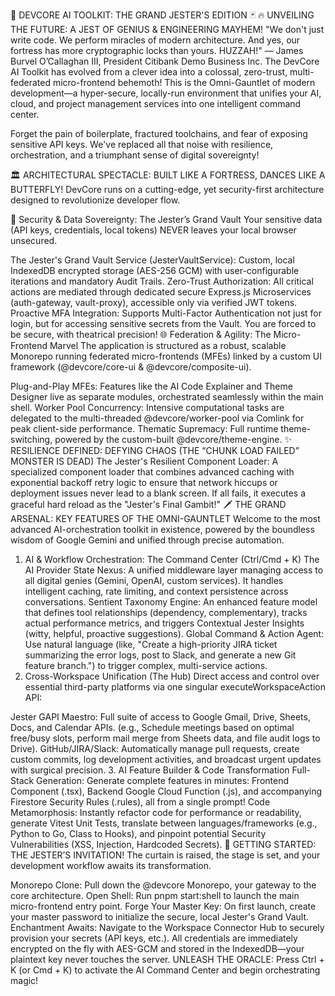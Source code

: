 👑 DEVCORE AI TOOLKIT: THE GRAND JESTER'S EDITION 🃏
🔥 UNVEILING THE FUTURE: A JEST OF GENIUS & ENGINEERING MAYHEM!
"We don't just write code. We perform miracles of modern architecture. And yes, our fortress has more cryptographic locks than yours. HUZZAH!"
— James Burvel O’Callaghan III, President Citibank Demo Business Inc.
The DevCore AI Toolkit has evolved from a clever idea into a colossal, zero-trust, multi-federated micro-frontend behemoth! This is the Omni-Gauntlet of modern development—a hyper-secure, locally-run environment that unifies your AI, cloud, and project management services into one intelligent command center.

Forget the pain of boilerplate, fractured toolchains, and fear of exposing sensitive API keys. We've replaced all that noise with resilience, orchestration, and a triumphant sense of digital sovereignty!

🏛️ ARCHITECTURAL SPECTACLE: BUILT LIKE A FORTRESS, DANCES LIKE A BUTTERFLY!
DevCore runs on a cutting-edge, yet security-first architecture designed to revolutionize developer flow.

🔐 Security & Data Sovereignty: The Jester’s Grand Vault
Your sensitive data (API keys, credentials, local tokens) NEVER leaves your local browser unsecured.

The Jester's Grand Vault Service (JesterVaultService): Custom, local IndexedDB encrypted storage (AES-256 GCM) with user-configurable iterations and mandatory Audit Trails.
Zero-Trust Authorization: All critical actions are mediated through dedicated secure Express.js Microservices (auth-gateway, vault-proxy), accessible only via verified JWT tokens.
Proactive MFA Integration: Supports Multi-Factor Authentication not just for login, but for accessing sensitive secrets from the Vault. You are forced to be secure, with theatrical precision!
🌐 Federation & Agility: The Micro-Frontend Marvel
The application is structured as a robust, scalable Monorepo running federated micro-frontends (MFEs) linked by a custom UI framework (@devcore/core-ui & @devcore/composite-ui).

Plug-and-Play MFEs: Features like the AI Code Explainer and Theme Designer live as separate modules, orchestrated seamlessly within the main shell.
Worker Pool Concurrency: Intensive computational tasks are delegated to the multi-threaded @devcore/worker-pool via Comlink for peak client-side performance.
Thematic Supremacy: Full runtime theme-switching, powered by the custom-built @devcore/theme-engine.
✨ RESILIENCE DEFINED: DEFYING CHAOS (THE “CHUNK LOAD FAILED” MONSTER IS DEAD)
The Jester's Resilient Component Loader: A specialized component loader that combines advanced caching with exponential backoff retry logic to ensure that network hiccups or deployment issues never lead to a blank screen. If all fails, it executes a graceful hard reload as the "Jester's Final Gambit!"
🗡️ THE GRAND ARSENAL: KEY FEATURES OF THE OMNI-GAUNTLET
Welcome to the most advanced AI-orchestration toolkit in existence, powered by the boundless wisdom of Google Gemini and unified through precise automation.

1. AI & Workflow Orchestration: The Command Center (Ctrl/Cmd + K)
The AI Provider State Nexus: A unified middleware layer managing access to all digital genies (Gemini, OpenAI, custom services). It handles intelligent caching, rate limiting, and context persistence across conversations.
Sentient Taxonomy Engine: An enhanced feature model that defines tool relationships (dependency, complementary), tracks actual performance metrics, and triggers Contextual Jester Insights (witty, helpful, proactive suggestions).
Global Command & Action Agent: Use natural language (like, "Create a high-priority JIRA ticket summarizing the error logs, post to Slack, and generate a new Git feature branch.") to trigger complex, multi-service actions.
2. Cross-Workspace Unification (The Hub)
Direct access and control over essential third-party platforms via one singular executeWorkspaceAction API:

Jester GAPI Maestro: Full suite of access to Google Gmail, Drive, Sheets, Docs, and Calendar APIs. (e.g., Schedule meetings based on optimal free/busy slots, perform mail merge from Sheets data, and file audit logs to Drive).
GitHub/JIRA/Slack: Automatically manage pull requests, create custom commits, log development activities, and broadcast urgent updates with surgical precision.
3. AI Feature Builder & Code Transformation
Full-Stack Generation: Generate complete features in minutes: Frontend Component (.tsx), Backend Google Cloud Function (.js), and accompanying Firestore Security Rules (.rules), all from a single prompt!
Code Metamorphosis: Instantly refactor code for performance or readability, generate Vitest Unit Tests, translate between languages/frameworks (e.g., Python to Go, Class to Hooks), and pinpoint potential Security Vulnerabilities (XSS, Injection, Hardcoded Secrets).
🚀 GETTING STARTED: THE JESTER’S INVITATION!
The curtain is raised, the stage is set, and your development workflow awaits its transformation.

Monorepo Clone: Pull down the @devcore Monorepo, your gateway to the core architecture.
Open Shell: Run pnpm start:shell to launch the main micro-frontend entry point.
Forge Your Master Key: On first launch, create your master password to initialize the secure, local Jester's Grand Vault.
Enchantment Awaits: Navigate to the Workspace Connector Hub to securely provision your secrets (API keys, etc.). All credentials are immediately encrypted on the fly with AES-GCM and stored in the IndexedDB—your plaintext key never touches the server.
UNLEASH THE ORACLE: Press Ctrl + K (or Cmd + K) to activate the AI Command Center and begin orchestrating magic!
